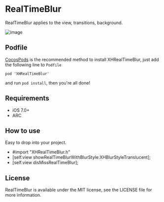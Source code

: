 RealTimeBlur
============

RealTimeBlur applies to the view, transitions, background.


![image](https://github.com/xhzengAIB/LearnEnglish/raw/master/Screenshots/XHRealTimeBlur.gif)

## Podfile

[CocosPods](http://cocosPods.org) is the recommended method to install XHRealTimeBlur, just add the following line to `Podfile`

```
pod 'XHRealTimeBlur'
```

and run `pod install`, then you're all done!

## Requirements

* iOS 7.0+ 
* ARC

## How to use
Easy to drop into your project.                                
* #import "XHRealTimeBlur.h"
* [self.view showRealTimeBlurWithBlurStyle:XHBlurStyleTranslucent];
* [self.view disMissRealTimeBlur];

## License

RealTimeBlur is available under the MIT license, see the LICENSE file for more information.     


